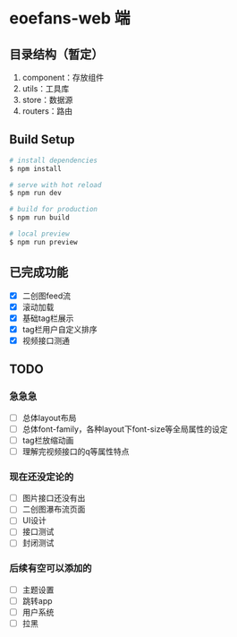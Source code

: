 # eoefans-web 端

## 目录结构（暂定）

1. component：存放组件
2. utils：工具库
3. store：数据源
4. routers：路由

## Build Setup

```bash
# install dependencies
$ npm install

# serve with hot reload
$ npm run dev

# build for production
$ npm run build

# local preview
$ npm run preview
```

## 已完成功能

- [x] 二创图feed流
- [x] 滚动加载
- [x] 基础tag栏展示
- [x] tag栏用户自定义排序
- [x] 视频接口测通

## TODO

### 急急急

- [ ] 总体layout布局
- [ ] 总体font-family，各种layout下font-size等全局属性的设定
- [ ] tag栏放缩动画
- [ ] 理解完视频接口的q等属性特点

### 现在还没定论的

- [ ] 图片接口还没有出
- [ ] 二创图瀑布流页面
- [ ] UI设计
- [ ] 接口测试
- [ ] 封闭测试

### 后续有空可以添加的

- [ ] 主题设置
- [ ] 跳转app
- [ ] 用户系统
- [ ] 拉黑
